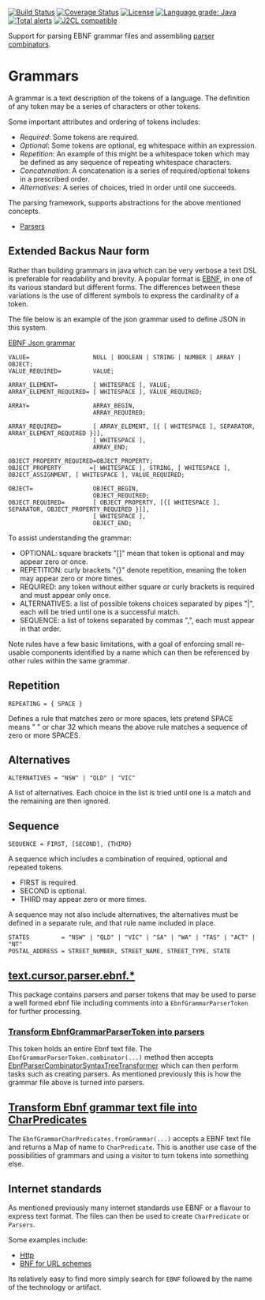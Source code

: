[![Build Status](https://github.com/mP1/walkingkooka-text-cursor-parser-ebnf/actions/workflows/build.yaml/badge.svg)](https://github.com/mP1/walkingkooka-text-cursor-parser-ebnf/actions/workflows/build.yaml/badge.svg)
[![Coverage Status](https://coveralls.io/repos/github/mP1/walkingkooka-text-cursor-parser-ebnf/badge.svg?branch=master)](https://coveralls.io/github/mP1/walkingkooka-text-cursor-parser-ebnf?branch=master)
[![License](https://img.shields.io/badge/License-Apache%202.0-blue.svg)](https://opensource.org/licenses/Apache-2.0)
[![Language grade: Java](https://img.shields.io/lgtm/grade/java/g/mP1/walkingkooka-text-cursor-parser-ebnf.svg?logo=lgtm&logoWidth=18)](https://lgtm.com/projects/g/mP1/walkingkooka-text-cursor-parser-ebnf/context:java)
[![Total alerts](https://img.shields.io/lgtm/alerts/g/mP1/walkingkooka-text-cursor-parser-ebnf.svg?logo=lgtm&logoWidth=18)](https://lgtm.com/projects/g/mP1/walkingkooka-text-cursor-parser-ebnf/alerts/)
[![J2CL compatible](https://img.shields.io/badge/J2CL-compatible-brightgreen.svg)](https://github.com/mP1/j2cl-central)



Support for parsing EBNF grammar files and assembling [parser combinators](https://en.wikipedia.org/wiki/Parser_combinator).

# Grammars
A grammar is a text description of the tokens of a language. The definition of any token may be a series of characters
or other tokens.

Some important attributes and ordering of tokens includes:
- *Required*: Some tokens are required.
- *Optional*: Some tokens are optional, eg whitespace within an expression.
- *Repetition*: An example of this might be a whitespace token which may be defined as any sequence of repeating
  whitespace characters.
- *Concatenation*: A concatenation is a series of required/optional tokens in a prescribed order. 
- *Alternatives*: A series of choices, tried in order until one succeeds.

The parsing framework, supports abstractions for the above mentioned concepts.

- [Parsers](https://github.com/mP1/walkingkooka-text-cursor-parser/blob/master/src/main/java/walkingkooka/text/cursor/parser/Parsers.java)



## Extended Backus Naur form

Rather than building grammars in java which can be very verbose a text DSL is preferable for readability and brevity.
A popular format is [EBNF](https://en.wikipedia.org/wiki/Extended_Backus%E2%80%93Naur_form), in one of its various
standard but different forms. The differences between these variations is the use of different symbols to express
the cardinality of a token.

The file below is an example of the json grammar used to define JSON in this system.

[EBNF Json grammar](https://github.com/mP1/walkingkooka-tree-json/blob/master/src/main/resources/walkingkooka/text/cursor/parser/json/json-parsers.grammar)

```ebnf
VALUE=                  NULL | BOOLEAN | STRING | NUMBER | ARRAY | OBJECT;
VALUE_REQUIRED=         VALUE;

ARRAY_ELEMENT=          [ WHITESPACE ], VALUE;
ARRAY_ELEMENT_REQUIRED= [ WHITESPACE ], VALUE_REQUIRED;

ARRAY=                  ARRAY_BEGIN,
                        ARRAY_REQUIRED;

ARRAY_REQUIRED=         [ ARRAY_ELEMENT, [{ [ WHITESPACE ], SEPARATOR, ARRAY_ELEMENT_REQUIRED }]],
                        [ WHITESPACE ],
                        ARRAY_END;

OBJECT_PROPERTY_REQUIRED=OBJECT_PROPERTY;
OBJECT_PROPERTY        =[ WHITESPACE ], STRING, [ WHITESPACE ], OBJECT_ASSIGNMENT, [ WHITESPACE ], VALUE_REQUIRED;

OBJECT=                 OBJECT_BEGIN,
                        OBJECT_REQUIRED;
OBJECT_REQUIRED=        [ OBJECT_PROPERTY, [{[ WHITESPACE ], SEPARATOR, OBJECT_PROPERTY_REQUIRED }]],
                        [ WHITESPACE ],
                        OBJECT_END;
```

To assist understanding the grammar:

- OPTIONAL: square brackets "[]" mean that token is optional and may appear zero or once.
- REPETITION: curly brackets "{}" denote repetition, meaning the token may appear zero or more times.
- REQUIRED:  any token without either square or curly brackets is required and must appear only once.
- ALTERNATIVES: a list of possible tokens choices separated by pipes "|", each will be tried until one is a successful match.
- SEQUENCE: a list of tokens separated by commas ",", each must appear in that order.

Note rules have a few basic limitations, with a goal of enforcing small re-usable components identified by a name which
can then be referenced by other rules within the same grammar.


## Repetition

```
REPEATING = { SPACE }
```

Defines a rule that matches zero or more spaces, lets pretend SPACE means " " or char 32 which means the above rule
matches a sequence of zero or more SPACES.



## Alternatives

```
ALTERNATIVES = "NSW" | "QLD" | "VIC" 
```

A list of alternatives. Each choice in the list is tried until one is a match and the remaining are then ignored.



## Sequence

```
SEQUENCE = FIRST, [SECOND], {THIRD}
```

A sequence which includes a combination of required, optional and repeated tokens.

- FIRST is required.
- SECOND is optional.
- THIRD may appear zero or more times.


A sequence may not also include alternatives, the alternatives must be defined in a separate rule, and that rule name included in place.

```
STATES         = "NSW" | "QLD" | "VIC" | "SA" | "WA" | "TAS" | "ACT" | "NT"
POSTAL_ADDRESS = STREET_NUMBER, STREET_NAME, STREET_TYPE, STATE
```



## [text.cursor.parser.ebnf.*](https://github.com/mP1/walkingkooka-text-cursor-parser-ebnf/tree/master/src/main/java/walkingkooka/text/cursor/parser/ebnf)
This package contains parsers and parser tokens that may be used to parse a well formed ebnf file including comments
into a `EbnfGrammarParserToken` for further processing.



### [Transform EbnfGrammarParserToken into parsers](https://github.com/mP1/walkingkooka-text-cursor-parser-ebnf/blob/master/src/main/java/walkingkooka/text/cursor/parser/ebnf/EbnfGrammarParserToken.java)
This token holds an entire Ebnf text file. The `EbnfGrammarParserToken.combinator(...)` method then accepts
[EbnfParserCombinatorSyntaxTreeTransformer](https://github.com/mP1/walkingkooka-text-cursor-parser-ebnf/blob/master/src/main/java/walkingkooka/text/cursor/parser/ebnf/combinator/EbnfParserCombinatorSyntaxTreeTransformer.java)
which can then perform tasks such as creating parsers. As mentioned previously this is how the grammar file above is
turned into parsers.



## [Transform Ebnf grammar text file into CharPredicates](https://github.com/mP1/walkingkooka-text-cursor-parser-ebnf-charpredicate)
The `EbnfGrammarCharPredicates.fromGrammar(...)` accepts a EBNF text file and returns a Map of name to `CharPredicate`. This is
another use case of the possibilities of grammars and using a visitor to turn tokens into something else.



## Internet standards
As mentioned previously many internet standards use EBNF or a flavour to express text format. The files can then be
used to create `CharPredicate` or `Parsers`.

Some examples include:

- [Http](https://tools.ietf.org/html/rfc7230)
- [BNF for URL schemes](https://www.w3.org/Addressing/URL/5_BNF.html)

Its relatively easy to find more simply search for `EBNF` followed by the name of the technology or artifact.

